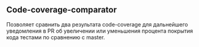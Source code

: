 ## Code-coverage-comparator

Позволяет сравнить два результата code-coverage для дальнейшего уведомления в PR об увеличении или уменьшения процента покрытия кода тестами по сравнению с master.
